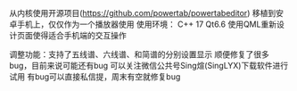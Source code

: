 从内核使用开源项目(https://github.com/powertab/powertabeditor)
移植到安卓手机上，仅仅作为一个播放器使用
使用环境：
C++ 17
Qt6.6
使用QML重新设计页面使得适合手机端的交互操作

调整功能：支持了五线谱、六线谱、和简谱的分别设置显示
顺便修复了很多bug，目前来说可能还有bug
可以关注微信公共号Sing煊(SingLYX)下载软件进行试用
有bug可以直接私信提，周末有空就修复bug
